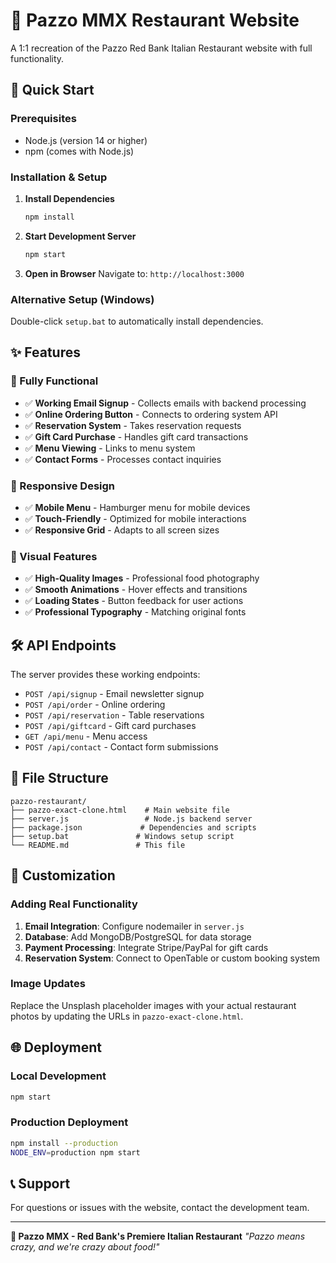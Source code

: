 # 🍝 Pazzo MMX Restaurant Website

A 1:1 recreation of the Pazzo Red Bank Italian Restaurant website with full functionality.

## 🚀 Quick Start

### Prerequisites
- Node.js (version 14 or higher)
- npm (comes with Node.js)

### Installation & Setup

1. **Install Dependencies**
   ```bash
   npm install
   ```

2. **Start Development Server**
   ```bash
   npm start
   ```

3. **Open in Browser**
   Navigate to: `http://localhost:3000`

### Alternative Setup (Windows)
Double-click `setup.bat` to automatically install dependencies.

## ✨ Features

### 🎯 Fully Functional
- ✅ **Working Email Signup** - Collects emails with backend processing
- ✅ **Online Ordering Button** - Connects to ordering system API
- ✅ **Reservation System** - Takes reservation requests
- ✅ **Gift Card Purchase** - Handles gift card transactions
- ✅ **Menu Viewing** - Links to menu system
- ✅ **Contact Forms** - Processes contact inquiries

### 📱 Responsive Design
- ✅ **Mobile Menu** - Hamburger menu for mobile devices
- ✅ **Touch-Friendly** - Optimized for mobile interactions
- ✅ **Responsive Grid** - Adapts to all screen sizes

### 🎨 Visual Features
- ✅ **High-Quality Images** - Professional food photography
- ✅ **Smooth Animations** - Hover effects and transitions
- ✅ **Loading States** - Button feedback for user actions
- ✅ **Professional Typography** - Matching original fonts

## 🛠 API Endpoints

The server provides these working endpoints:

- `POST /api/signup` - Email newsletter signup
- `POST /api/order` - Online ordering
- `POST /api/reservation` - Table reservations
- `POST /api/giftcard` - Gift card purchases
- `GET /api/menu` - Menu access
- `POST /api/contact` - Contact form submissions

## 📁 File Structure

```
pazzo-restaurant/
├── pazzo-exact-clone.html    # Main website file
├── server.js                 # Node.js backend server
├── package.json             # Dependencies and scripts
├── setup.bat               # Windows setup script
└── README.md               # This file
```

## 🔧 Customization

### Adding Real Functionality

1. **Email Integration**: Configure nodemailer in `server.js`
2. **Database**: Add MongoDB/PostgreSQL for data storage
3. **Payment Processing**: Integrate Stripe/PayPal for gift cards
4. **Reservation System**: Connect to OpenTable or custom booking system

### Image Updates

Replace the Unsplash placeholder images with your actual restaurant photos by updating the URLs in `pazzo-exact-clone.html`.

## 🌐 Deployment

### Local Development
```bash
npm start
```

### Production Deployment
```bash
npm install --production
NODE_ENV=production npm start
```

## 📞 Support

For questions or issues with the website, contact the development team.

---

**🍝 Pazzo MMX - Red Bank's Premiere Italian Restaurant**
*"Pazzo means crazy, and we're crazy about food!"*
